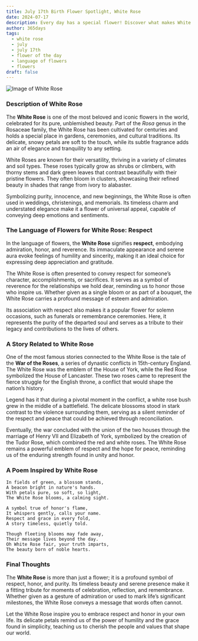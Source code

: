 ```yaml
---
title: July 17th Birth Flower Spotlight, White Rose
date: 2024-07-17
description: Every day has a special flower! Discover what makes White Rose unique as today’s birth flower and its symbolic meaning.
author: 365days
tags:
  - white rose
  - july
  - july 17th
  - flower of the day
  - language of flowers
  - flowers
draft: false
---
```


![Image of White Rose](https://cdn.pixabay.com/photo/2015/10/01/10/19/white-rose-966788_640.jpg#center)


### Description of White Rose

The **White Rose** is one of the most beloved and iconic flowers in the world, celebrated for its pure, unblemished beauty. Part of the _Rosa_ genus in the Rosaceae family, the White Rose has been cultivated for centuries and holds a special place in gardens, ceremonies, and cultural traditions. Its delicate, snowy petals are soft to the touch, while its subtle fragrance adds an air of elegance and tranquility to any setting.

White Roses are known for their versatility, thriving in a variety of climates and soil types. These roses typically grow as shrubs or climbers, with thorny stems and dark green leaves that contrast beautifully with their pristine flowers. They often bloom in clusters, showcasing their refined beauty in shades that range from ivory to alabaster.

Symbolizing purity, innocence, and new beginnings, the White Rose is often used in weddings, christenings, and memorials. Its timeless charm and understated elegance make it a flower of universal appeal, capable of conveying deep emotions and sentiments.

### The Language of Flowers for White Rose: Respect

In the language of flowers, the **White Rose** signifies **respect**, embodying admiration, honor, and reverence. Its immaculate appearance and serene aura evoke feelings of humility and sincerity, making it an ideal choice for expressing deep appreciation and gratitude.

The White Rose is often presented to convey respect for someone’s character, accomplishments, or sacrifices. It serves as a symbol of reverence for the relationships we hold dear, reminding us to honor those who inspire us. Whether given as a single bloom or as part of a bouquet, the White Rose carries a profound message of esteem and admiration.

Its association with respect also makes it a popular flower for solemn occasions, such as funerals or remembrance ceremonies. Here, it represents the purity of the departed soul and serves as a tribute to their legacy and contributions to the lives of others.

### A Story Related to White Rose

One of the most famous stories connected to the White Rose is the tale of the **War of the Roses**, a series of dynastic conflicts in 15th-century England. The White Rose was the emblem of the House of York, while the Red Rose symbolized the House of Lancaster. These two roses came to represent the fierce struggle for the English throne, a conflict that would shape the nation’s history.

Legend has it that during a pivotal moment in the conflict, a white rose bush grew in the middle of a battlefield. The delicate blossoms stood in stark contrast to the violence surrounding them, serving as a silent reminder of the respect and peace that could be achieved through reconciliation.

Eventually, the war concluded with the union of the two houses through the marriage of Henry VII and Elizabeth of York, symbolized by the creation of the Tudor Rose, which combined the red and white roses. The White Rose remains a powerful emblem of respect and the hope for peace, reminding us of the enduring strength found in unity and honor.

### A Poem Inspired by White Rose

```
In fields of green, a blossom stands,  
A beacon bright in nature's hands.  
With petals pure, so soft, so light,  
The White Rose blooms, a calming sight.  

A symbol true of honor's flame,  
It whispers gently, calls your name.  
Respect and grace in every fold,  
A story timeless, quietly told.  

Though fleeting blooms may fade away,  
Their message lives beyond the day.  
Oh White Rose fair, your truth imparts,  
The beauty born of noble hearts.  
```

### Final Thoughts

The **White Rose** is more than just a flower; it is a profound symbol of respect, honor, and purity. Its timeless beauty and serene presence make it a fitting tribute for moments of celebration, reflection, and remembrance. Whether given as a gesture of admiration or used to mark life’s significant milestones, the White Rose conveys a message that words often cannot.

Let the White Rose inspire you to embrace respect and honor in your own life. Its delicate petals remind us of the power of humility and the grace found in simplicity, teaching us to cherish the people and values that shape our world.